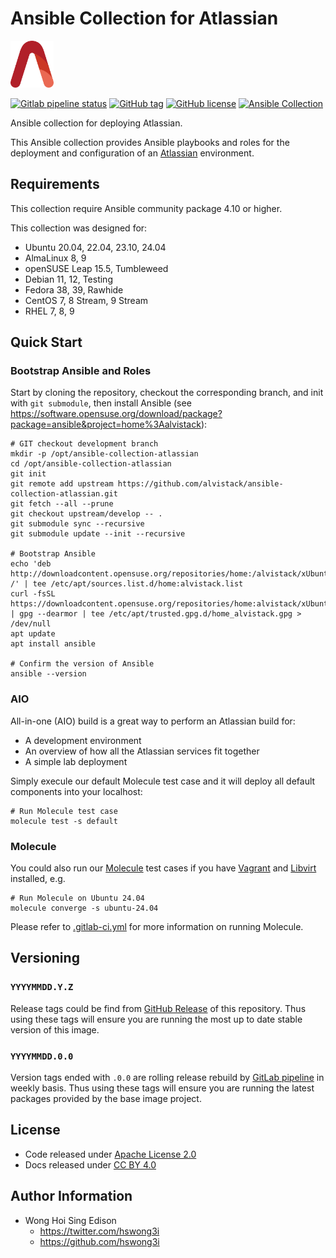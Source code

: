 # Ansible Collection for Atlassian

<a href="https://alvistack.com" title="AlviStack" target="_blank"><img src="/alvistack.svg" height="75" alt="AlviStack"></a>

[![Gitlab pipeline
status](https://img.shields.io/gitlab/pipeline/alvistack/ansible-collection-atlassian/master)](https://gitlab.com/alvistack/ansible-collection-atlassian/-/pipelines)
[![GitHub
tag](https://img.shields.io/github/tag/alvistack/ansible-collection-atlassian.svg)](https://github.com/alvistack/ansible-collection-atlassian/tags)
[![GitHub
license](https://img.shields.io/github/license/alvistack/ansible-collection-atlassian.svg)](https://github.com/alvistack/ansible-collection-atlassian/blob/master/LICENSE)
[![Ansible
Collection](https://img.shields.io/badge/galaxy-alvistack.atlassian-blue.svg)](https://galaxy.ansible.com/alvistack/atlassian)

Ansible collection for deploying Atlassian.

This Ansible collection provides Ansible playbooks and roles for the
deployment and configuration of an [Atlassian](https://www.atlassian.com/)
environment.

## Requirements

This collection require Ansible community package 4.10 or higher.

This collection was designed for:

-   Ubuntu 20.04, 22.04, 23.10, 24.04
-   AlmaLinux 8, 9
-   openSUSE Leap 15.5, Tumbleweed
-   Debian 11, 12, Testing
-   Fedora 38, 39, Rawhide
-   CentOS 7, 8 Stream, 9 Stream
-   RHEL 7, 8, 9

## Quick Start

### Bootstrap Ansible and Roles

Start by cloning the repository, checkout the corresponding branch, and
init with `git submodule`, then install Ansible (see
<https://software.opensuse.org/download/package?package=ansible&project=home%3Aalvistack>):

    # GIT checkout development branch
    mkdir -p /opt/ansible-collection-atlassian
    cd /opt/ansible-collection-atlassian
    git init
    git remote add upstream https://github.com/alvistack/ansible-collection-atlassian.git
    git fetch --all --prune
    git checkout upstream/develop -- .
    git submodule sync --recursive
    git submodule update --init --recursive

    # Bootstrap Ansible
    echo 'deb http://downloadcontent.opensuse.org/repositories/home:/alvistack/xUbuntu_24.04/ /' | tee /etc/apt/sources.list.d/home:alvistack.list
    curl -fsSL https://downloadcontent.opensuse.org/repositories/home:alvistack/xUbuntu_24.04/Release.key | gpg --dearmor | tee /etc/apt/trusted.gpg.d/home_alvistack.gpg > /dev/null
    apt update
    apt install ansible

    # Confirm the version of Ansible
    ansible --version

### AIO

All-in-one (AIO) build is a great way to perform an Atlassian build for:

-   A development environment
-   An overview of how all the Atlassian services fit together
-   A simple lab deployment

Simply execule our default Molecule test case and it will deploy all
default components into your localhost:

    # Run Molecule test case
    molecule test -s default

### Molecule

You could also run our
[Molecule](https://molecule.readthedocs.io/en/stable/) test cases if you
have [Vagrant](https://www.vagrantup.com/) and
[Libvirt](https://libvirt.org/) installed, e.g.

    # Run Molecule on Ubuntu 24.04
    molecule converge -s ubuntu-24.04

Please refer to [.gitlab-ci.yml](.gitlab-ci.yml) for more information on
running Molecule.

## Versioning

### `YYYYMMDD.Y.Z`

Release tags could be find from [GitHub
Release](https://github.com/alvistack/ansible-collection-atlassian/tags) of
this repository. Thus using these tags will ensure you are running the
most up to date stable version of this image.

### `YYYYMMDD.0.0`

Version tags ended with `.0.0` are rolling release rebuild by [GitLab
pipeline](https://gitlab.com/alvistack/ansible-collection-atlassian/-/pipelines)
in weekly basis. Thus using these tags will ensure you are running the
latest packages provided by the base image project.

## License

-   Code released under [Apache License 2.0](LICENSE)
-   Docs released under [CC BY
    4.0](http://creativecommons.org/licenses/by/4.0/)

## Author Information

-   Wong Hoi Sing Edison
    -   <https://twitter.com/hswong3i>
    -   <https://github.com/hswong3i>
